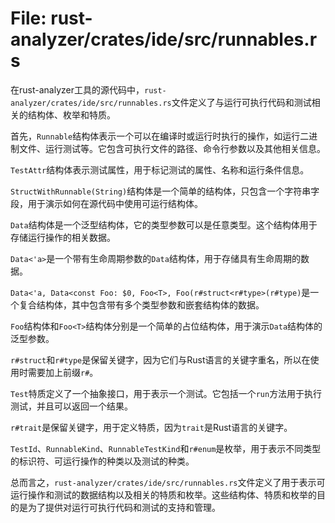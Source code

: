 # File: rust-analyzer/crates/ide/src/runnables.rs

在rust-analyzer工具的源代码中，`rust-analyzer/crates/ide/src/runnables.rs`文件定义了与运行可执行代码和测试相关的结构体、枚举和特质。

首先，`Runnable`结构体表示一个可以在编译时或运行时执行的操作，如运行二进制文件、运行测试等。它包含可执行文件的路径、命令行参数以及其他相关信息。

`TestAttr`结构体表示测试属性，用于标记测试的属性、名称和运行条件信息。

`StructWithRunnable(String)`结构体是一个简单的结构体，只包含一个字符串字段，用于演示如何在源代码中使用可运行结构体。

`Data`结构体是一个泛型结构体，它的类型参数可以是任意类型。这个结构体用于存储运行操作的相关数据。

`Data<'a>`是一个带有生命周期参数的`Data`结构体，用于存储具有生命周期的数据。

`Data<'a, Data<const Foo: $0, Foo<T>, Foo(r#struct<r#type>(r#type)`是一个复合结构体，其中包含带有多个类型参数和嵌套结构体的数据。

`Foo`结构体和`Foo<T>`结构体分别是一个简单的占位结构体，用于演示`Data`结构体的泛型参数。

`r#struct`和`r#type`是保留关键字，因为它们与Rust语言的关键字重名，所以在使用时需要加上前缀`r#`。

`Test`特质定义了一个抽象接口，用于表示一个测试。它包括一个`run`方法用于执行测试，并且可以返回一个结果。

`r#trait`是保留关键字，用于定义特质，因为`trait`是Rust语言的关键字。

`TestId`、`RunnableKind`、`RunnableTestKind`和`r#enum`是枚举，用于表示不同类型的标识符、可运行操作的种类以及测试的种类。

总而言之，`rust-analyzer/crates/ide/src/runnables.rs`文件定义了用于表示可运行操作和测试的数据结构以及相关的特质和枚举。这些结构体、特质和枚举的目的是为了提供对运行可执行代码和测试的支持和管理。

